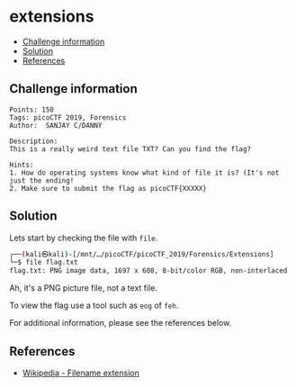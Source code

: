 # extensions

- [Challenge information](#challenge-information)
- [Solution](#solution)
- [References](#references)

## Challenge information
```
Points: 150
Tags: picoCTF 2019, Forensics
Author:  SANJAY C/DANNY

Description:
This is a really weird text file TXT? Can you find the flag?

Hints:
1. How do operating systems know what kind of file it is? (It's not just the ending!
2. Make sure to submit the flag as picoCTF{XXXXX}
```

## Solution

Lets start by checking the file with `file`.
```bash
┌──(kali㉿kali)-[/mnt/…/picoCTF/picoCTF_2019/Forensics/Extensions]
└─$ file flag.txt 
flag.txt: PNG image data, 1697 x 608, 8-bit/color RGB, non-interlaced
```

Ah, it's a PNG picture file, not a text file.

To view the flag use a tool such as `eog` of `feh`.

For additional information, please see the references below.

## References

- [Wikipedia - Filename extension](https://en.wikipedia.org/wiki/Filename_extension)
